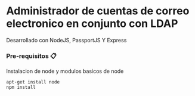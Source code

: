  # Administrador de cuentas de correo electronico en conjunto con LDAP

Desarrollado con NodeJS, PassportJS Y Express 

### Pre-requisitos 📋

Instalacion de node y modulos basicos de node

```
apt-get install node
npm install
```
